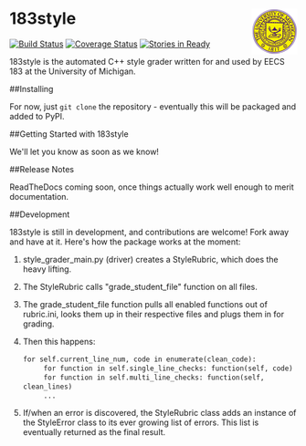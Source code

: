 183style <img style="float: right" src="seal.png" />
==========================================================================================================================

[![Build Status](https://travis-ci.org/stevemer/183style.png?branch=master)](https://travis-ci.org/stevemer/183style)
[![Coverage Status](https://coveralls.io/repos/stevemer/183style/badge.png?branch=master)](https://coveralls.io/r/stevemer/183style?branch=master)
[![Stories in Ready](https://badge.waffle.io/stevemer/183style.png?label=ready&title=Ready)](http://waffle.io/stevemer/183style)


183style is the automated C++ style grader written for and used by EECS 183 at the University of Michigan.

##Installing

For now, just ```git clone``` the repository - eventually this will be packaged and added to PyPI.

##Getting Started with 183style

We'll let you know as soon as we know!

##Release Notes

ReadTheDocs coming soon, once things actually work well enough to merit documentation.

##Development

183style is still in development, and contributions are welcome! Fork away and have at it. Here's how the package works at the moment:

1) style_grader_main.py (driver) creates a StyleRubric, which does the heavy lifting.

2) The StyleRubric calls "grade_student_file" function on all files.

3) The grade_student_file function pulls all enabled functions out of rubric.ini, looks them up in their respective files and plugs them in for grading.

4) Then this happens:

       for self.current_line_num, code in enumerate(clean_code):
            for function in self.single_line_checks: function(self, code)
            for function in self.multi_line_checks: function(self, clean_lines)
            ...
            

5) If/when an error is discovered, the StyleRubric class adds an instance of the StyleError class to its ever growing list of errors.  This list is eventually returned as the final result.



